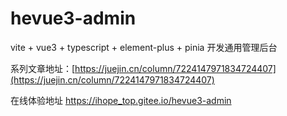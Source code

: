 # hevue3-admin
vite + vue3 + typescript + element-plus + pinia 开发通用管理后台

系列文章地址：[https://juejin.cn/column/7224147971834724407](https://juejin.cn/column/7224147971834724407)

在线体验地址 [<https://ihope_top.gitee.io/hevue3-admin> ](<https://ihope_top.gitee.io/hevue3-admin>)
